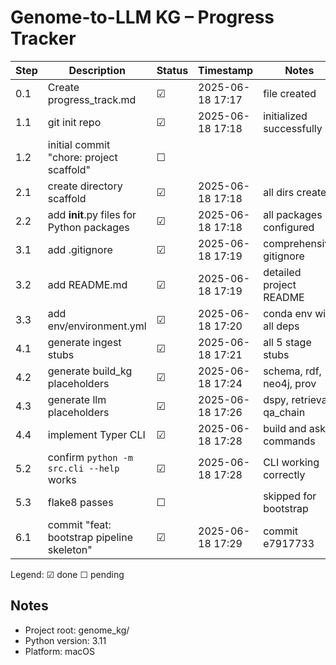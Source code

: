 # Genome-to-LLM KG – Progress Tracker

| Step | Description                                  | Status | Timestamp | Notes |
|------|----------------------------------------------|--------|-----------|-------|
| 0.1  | Create progress_track.md                     | ☑      | 2025-06-18 17:17 | file created |
| 1.1  | git init repo                                | ☑      | 2025-06-18 17:18 | initialized successfully |
| 1.2  | initial commit "chore: project scaffold"    | ☐      |           | |
| 2.1  | create directory scaffold                    | ☑      | 2025-06-18 17:18 | all dirs created |
| 2.2  | add __init__.py files for Python packages   | ☑      | 2025-06-18 17:18 | all packages configured |
| 3.1  | add .gitignore                              | ☑      | 2025-06-18 17:19 | comprehensive gitignore |
| 3.2  | add README.md                               | ☑      | 2025-06-18 17:19 | detailed project README |
| 3.3  | add env/environment.yml                     | ☑      | 2025-06-18 17:20 | conda env with all deps |
| 4.1  | generate ingest stubs                       | ☑      | 2025-06-18 17:21 | all 5 stage stubs |
| 4.2  | generate build_kg placeholders              | ☑      | 2025-06-18 17:24 | schema, rdf, neo4j, prov |
| 4.3  | generate llm placeholders                   | ☑      | 2025-06-18 17:26 | dspy, retrieval, qa_chain |
| 4.4  | implement Typer CLI                         | ☑      | 2025-06-18 17:28 | build and ask commands |
| 5.2  | confirm `python -m src.cli --help` works    | ☑      | 2025-06-18 17:28 | CLI working correctly |
| 5.3  | flake8 passes                               | ☐      |           | skipped for bootstrap |
| 6.1  | commit "feat: bootstrap pipeline skeleton"   | ☑      | 2025-06-18 17:29 | commit e7917733 |

Legend: ☑ done ☐ pending

## Notes
- Project root: genome_kg/
- Python version: 3.11
- Platform: macOS
